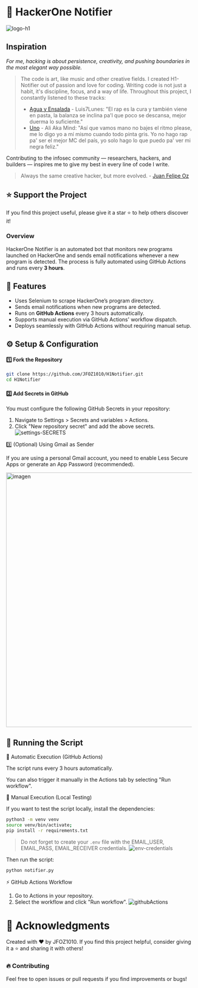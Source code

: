 # 🚀 HackerOne Notifier

![logo-h1](https://github.com/user-attachments/assets/06ffd2e2-f298-48fc-a731-7e0d9e75712b)

## Inspiration

_*For me, hacking is about persistence, creativity, and pushing boundaries in the most elegant way possible.*_

> The code is art, like music and other creative fields. I created H1-Notifier out of passion and love for coding. Writing code is not just a habit, it's discipline, focus, and a way of life. Throughout this project, I constantly listened to these tracks:
> 
> - [Agua y Ensalada](https://www.youtube.com/watch?v=OeqjLSCVKvU) - Luis7Lunes: "El rap es la cura y también viene en pasta, la balanza se inclina pa'l que poco se descansa, mejor duerma lo suficiente."
> - [Uno](https://www.youtube.com/watch?v=xEx7t7PqR2A) - Ali Aka Mind: "Así que vamos mano no bajes el ritmo please, me lo digo yo a mí mismo cuando todo pinta gris. Yo no hago rap pa' ser el mejor MC del país, yo solo hago lo que puedo pa' ver mi negra feliz."

Contributing to the infosec community — researchers, hackers, and builders — inspires me to give my best in every line of code I write.

> Always the same creative hacker, but more evolved. - [Juan Felipe Oz](https://x.com/PwnedRar_)

## ⭐ Support the Project

If you find this project useful, please give it a star ⭐ to help others discover it!

### Overview

HackerOne Notifier is an automated bot that monitors new programs launched on HackerOne and sends email notifications whenever a new program is detected. The process is fully automated using GitHub Actions and runs every **3 hours**.

## 📌 Features
- Uses Selenium to scrape HackerOne’s program directory.
- Sends email notifications when new programs are detected.
- Runs on **GitHub Actions** every 3 hours automatically.
- Supports manual execution via GitHub Actions' workflow dispatch.
- Deploys seamlessly with GitHub Actions without requiring manual setup.

## ⚙️ Setup & Configuration

#### 1️⃣ Fork the Repository
```sh
git clone https://github.com/JFOZ1010/H1Notifier.git
cd H1Notifier
```

#### 2️⃣ Add Secrets in GitHub
You must configure the following GitHub Secrets in your repository:
1. Navigate to Settings > Secrets and variables > Actions.
2. Click "New repository secret" and add the above secrets.
![settings-SECRETS](https://github.com/user-attachments/assets/0f2d45dc-65f4-4a60-a6aa-427a4eafe446)


3️⃣ (Optional) Using Gmail as Sender

If you are using a personal Gmail account, you need to enable Less Secure Apps or generate an App Password (recommended).

<img width="691" alt="imagen" src="https://github.com/user-attachments/assets/985ad1d5-a8a6-4dec-8236-3697cf576a26" />


## 🚀 Running the Script

🔹 Automatic Execution (GitHub Actions)

The script runs every 3 hours automatically.

You can also trigger it manually in the Actions tab by selecting "Run workflow".

🔹 Manual Execution (Local Testing)

If you want to test the script locally, install the dependencies:

```bash
python3 -m venv venv
source venv/bin/activate;
pip install -r requirements.txt
```
> Do not forget to create your `.env` file with the EMAIL_USER, EMAIL_PASS, EMAIL_RECEIVER credentials.
> ![env-credentials](https://github.com/user-attachments/assets/7680abe7-3802-4273-9cef-410196939107)


Then run the script:
```bash
python notifier.py
```

⚡ GitHub Actions Workflow

1. Go to Actions in your repository.
2. Select the workflow and click "Run workflow".
![githubActions](https://github.com/user-attachments/assets/f252837e-79ff-438f-ada8-8aa6543feb19)

# 🙌 Acknowledgments

Created with ❤️ by JFOZ1010. If you find this project helpful, consider giving it a ⭐ and sharing it with others!

### 🔥 Contributing

Feel free to open issues or pull requests if you find improvements or bugs!
